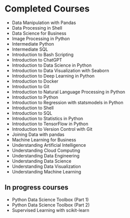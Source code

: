 
# Completed Courses

- Data Manipulation with Pandas
- Data Processing in Shell
- Data Science for Business
- Image Processing in Python
- Intermediate Python
- Intermediate SQL
- Introduction to Bash Scripting
- Introduction to ChatGPT
- Introduction to Data Science in Python
- Introduction to Data Visualization with Seaborn
- Introduction to Deep Learning in Python
- Introduction to Docker
- Introduction to Git
- Introduction to Natural Language Processing in Python
- Introduction to Python
- Introduction to Regression with statsmodels in Python
- Introduction to Shell
- Introduction to SQL
- Introduction to Statistics in Python
- Introduction to TensorFlow in Python
- Introduction to Version Control with Git
- Joining Data with pandas
- Machine Learning for Business
- Understanding Artificial Intelligence
- Understanding Cloud Computing
- Understanding Data Engineering
- Understanding Data Science
- Understanding Data Visualization
- Understanding Machine Learning

## In progress courses
- Python Data Science Toolbox (Part 1)
- Python Data Science Toolbox (Part 2)
- Supervised Learning with scikit-learn

